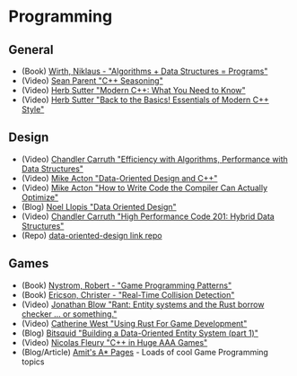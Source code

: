 # Programming

## General
* (Book) [Wirth, Niklaus - "Algorithms + Data Structures = Programs"](https://en.wikipedia.org/wiki/Algorithms_%2B_Data_Structures_%3D_Programs)
* (Video) [Sean Parent "C++ Seasoning"](https://www.youtube.com/watch?v=W2tWOdzgXHA)
* (Video) [Herb Sutter "Modern C++: What You Need to Know"](https://www.youtube.com/watch?v=TJHgp1ugKGM)
* (Video) [Herb Sutter "Back to the Basics! Essentials of Modern C++ Style"](https://www.youtube.com/watch?v=xnqTKD8uD64)

## Design
* (Video) [Chandler Carruth "Efficiency with Algorithms, Performance with Data Structures"](https://youtu.be/fHNmRkzxHWs)
* (Video) [Mike Acton "Data-Oriented Design and C++"](https://youtu.be/rX0ItVEVjHc)
* (Video) [Mike Acton "How to Write Code the Compiler Can Actually Optimize"](https://youtu.be/x61H6qEtK08)
* (Blog) [Noel Llopis "Data Oriented Design"](http://gamesfromwithin.com/data-oriented-design)
* (Video) [Chandler Carruth "High Performance Code 201: Hybrid Data Structures"](https://www.youtube.com/watch?v=vElZc6zSIXM)
* (Repo) [data-oriented-design link repo](https://github.com/dbartolini/data-oriented-design)

## Games
* (Book) [Nystrom, Robert - "Game Programming Patterns"](http://gameprogrammingpatterns.com/)
* (Book) [Ericson, Christer - "Real-Time Collision Detection"](http://realtimecollisiondetection.net/books/rtcd/)
* (Video) [Jonathan Blow "Rant: Entity systems and the Rust borrow checker ... or something."](https://www.youtube.com/watch?v=4t1K66dMhWk)
* (Video) [Catherine West "Using Rust For Game Development"](https://www.youtube.com/watch?v=aKLntZcp27M)
* (Blog) [Bitsquid "Building a Data-Oriented Entity System (part 1)"](http://bitsquid.blogspot.com/2014/08/building-data-oriented-entity-system.html)
* (Video) [Nicolas Fleury "C++ in Huge AAA Games"](https://www.youtube.com/watch?v=qYN6eduU06s)
* (Blog/Article) [Amit's A* Pages](http://theory.stanford.edu/~amitp/GameProgramming/) - Loads of cool Game Programming topics

